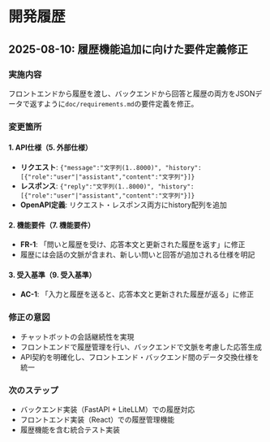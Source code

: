 # 開発履歴

## 2025-08-10: 履歴機能追加に向けた要件定義修正

### 実施内容

フロントエンドから履歴を渡し、バックエンドから回答と履歴の両方をJSONデータで返すように`doc/requirements.md`の要件定義を修正。

### 変更箇所

#### 1. API仕様（5. 外部仕様）

- **リクエスト**: `{"message":"文字列(1..8000)", "history":[{"role":"user"|"assistant","content":"文字列"}]}`
- **レスポンス**: `{"reply":"文字列(1..8000)", "history":[{"role":"user"|"assistant","content":"文字列"}]}`
- **OpenAPI定義**: リクエスト・レスポンス両方にhistory配列を追加

#### 2. 機能要件（7. 機能要件）

- **FR-1**: 「問いと履歴を受け、応答本文と更新された履歴を返す」に修正
- 履歴には会話の文脈が含まれ、新しい問いと回答が追加される仕様を明記

#### 3. 受入基準（9. 受入基準）

- **AC-1**: 「入力と履歴を送ると、応答本文と更新された履歴が返る」に修正

### 修正の意図

- チャットボットの会話継続性を実現
- フロントエンドで履歴管理を行い、バックエンドで文脈を考慮した応答生成
- API契約を明確化し、フロントエンド・バックエンド間のデータ交換仕様を統一

### 次のステップ

- バックエンド実装（FastAPI + LiteLLM）での履歴対応
- フロントエンド実装（React）での履歴管理機能
- 履歴機能を含む統合テスト実装
